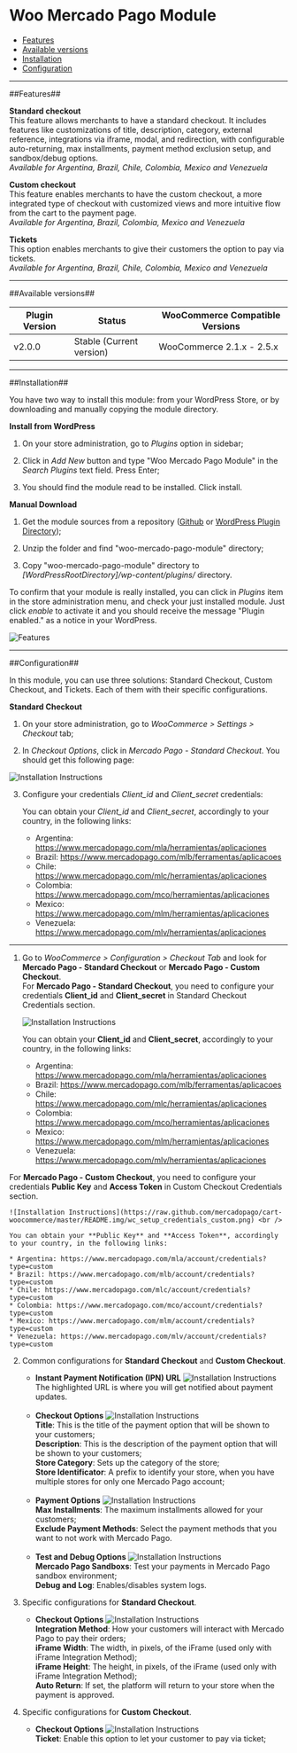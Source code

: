 # Woo Mercado Pago Module

* [Features](#features)
* [Available versions](#available_versions)
* [Installation](#installation)
* [Configuration](#configuration)

-----------

<a name="features"></a>
##Features##

**Standard checkout**<br />
This feature allows merchants to have a standard checkout. It includes features like
customizations of title, description, category, external reference, integrations via
iframe, modal, and redirection, with configurable auto-returning, max installments,
payment method exclusion setup, and sandbox/debug options.<br />
*Available for Argentina, Brazil, Chile, Colombia, Mexico and Venezuela*

**Custom checkout**<br />
This feature enables merchants to have the custom checkout, a more integrated type of
checkout with customized views and more intuitive flow from the cart to the payment page.<br />
*Available for Argentina, Brazil, Colombia, Mexico and Venezuela*

**Tickets**<br />
This option enables merchants to give their customers the option to pay via tickets.<br />
*Available for Argentina, Brazil, Chile, Colombia, Mexico and Venezuela*

-----------

<a name="available_versions"></a>
##Available versions##

<table>
  <thead>
    <tr>
      <th>Plugin Version</th>
      <th>Status</th>
      <th>WooCommerce Compatible Versions</th>
    </tr>
  <thead>
  <tbody>
    <tr>
      <td>v2.0.0</td>
      <td>Stable (Current version)</td>
      <td>WooCommerce 2.1.x - 2.5.x</td>
    </tr>
  </tbody>
</table>

-----------

<a name="installation"></a>
##Installation##

You have two way to install this module: from your WordPress Store, or by downloading and manually copying the module directory.

**Install from WordPress**

1. On your store administration, go to *Plugins* option in sidebar;

2. Click in *Add New* button and type "Woo Mercado Pago Module" in the *Search Plugins* text field. Press Enter;

3. You should find the module read to be installed. Click install.

**Manual Download**

1. Get the module sources from a repository (<a href="https://github.com/mercadopago/cart-woocommerce/archive/master.zip">Github</a> or <a href="https://downloads.wordpress.org/plugin/woo-mercado-pago-module.2.0.0.zip">WordPress Plugin Directory</a>);

2. Unzip the folder and find "woo-mercado-pago-module" directory;

3. Copy "woo-mercado-pago-module" directory to *[WordPressRootDirectory]/wp-content/plugins/* directory.

To confirm that your module is really installed, you can click in *Plugins* item in the store administration menu, and check your just installed module. Just click *enable* to activate it and you should receive the message "Plugin enabled." as a notice in your WordPress.

![Features](https://raw.github.com/marcelohama/cart-woocommerce/dev_a/README.img/plugin_adm.png)

-----------

<a name="configuration"></a>
##Configuration##

In this module, you can use three solutions: Standard Checkout, Custom Checkout, and Tickets. Each of them with their specific configurations.

**Standard Checkout**<br />

1. On your store administration, go to *WooCommerce > Settings > Checkout* tab;

2. In *Checkout Options*, click in *Mercado Pago - Standard Checkout*. You should get this following page:

![Installation Instructions](https://raw.github.com/marcelohama/cart-woocommerce/dev_a/README.img/standard_checkout.png)

3. Configure your credentials *Client_id* and *Client_secret* credentials:

	You can obtain your *Client_id* and *Client_secret*, accordingly to your country, in the following links:

	* Argentina: https://www.mercadopago.com/mla/herramientas/aplicaciones
	* Brazil: https://www.mercadopago.com/mlb/ferramentas/aplicacoes
	* Chile: https://www.mercadopago.com/mlc/herramientas/aplicaciones
	* Colombia: https://www.mercadopago.com/mco/herramientas/aplicaciones
	* Mexico: https://www.mercadopago.com/mlm/herramientas/aplicaciones
	* Venezuela: https://www.mercadopago.com/mlv/herramientas/aplicaciones
	
-----------

1. Go to *WooCommerce > Configuration > Checkout Tab* and look for **Mercado Pago - Standard Checkout** or **Mercado Pago - Custom Checkout**. <br />
For **Mercado Pago - Standard Checkout**, you need to configure your credentials **Client_id** and **Client_secret** in Standard Checkout Credentials section.
	
	![Installation Instructions](https://raw.github.com/mercadopago/cart-woocommerce/master/README.img/standard_checkout.png)
	
	You can obtain your **Client_id** and **Client_secret**, accordingly to your country, in the following links:

	* Argentina: https://www.mercadopago.com/mla/herramientas/aplicaciones
	* Brazil: https://www.mercadopago.com/mlb/ferramentas/aplicacoes
	* Chile: https://www.mercadopago.com/mlc/herramientas/aplicaciones
	* Colombia: https://www.mercadopago.com/mco/herramientas/aplicaciones
	* Mexico: https://www.mercadopago.com/mlm/herramientas/aplicaciones
	* Venezuela: https://www.mercadopago.com/mlv/herramientas/aplicaciones

For **Mercado Pago - Custom Checkout**, you need to configure your credentials **Public Key**  and **Access Token** in Custom Checkout Credentials section.

	![Installation Instructions](https://raw.github.com/mercadopago/cart-woocommerce/master/README.img/wc_setup_credentials_custom.png) <br />
	
	You can obtain your **Public Key** and **Access Token**, accordingly to your country, in the following links:

	* Argentina: https://www.mercadopago.com/mla/account/credentials?type=custom
	* Brazil: https://www.mercadopago.com/mlb/account/credentials?type=custom
	* Chile: https://www.mercadopago.com/mlc/account/credentials?type=custom
	* Colombia: https://www.mercadopago.com/mco/account/credentials?type=custom
	* Mexico: https://www.mercadopago.com/mlm/account/credentials?type=custom
	* Venezuela: https://www.mercadopago.com/mlv/account/credentials?type=custom
	
2. Common configurations for **Standard Checkout** and **Custom Checkout**. <br />
	* **Instant Payment Notification (IPN) URL**
	![Installation Instructions](https://raw.github.com/mercadopago/cart-woocommerce/master/README.img/wc_setup_ipn.png) <br />
	The highlighted URL is where you will get notified about payment updates.<br /><br />
	* **Checkout Options**
	![Installation Instructions](https://raw.github.com/mercadopago/cart-woocommerce/master/README.img/wc_setup_checkout.png) <br />
	**Title**: This is the title of the payment option that will be shown to your customers;<br />
	**Description**: This is the description of the payment option that will be shown to your customers;<br />
	**Store Category**: Sets up the category of the store;<br />
	**Store Identificator**: A prefix to identify your store, when you have multiple stores for only one Mercado Pago account;<br /><br />
	* **Payment Options**
	![Installation Instructions](https://raw.github.com/mercadopago/cart-woocommerce/master/README.img/wc_setup_payment.png) <br />
	**Max Installments**: The maximum installments allowed for your customers;<br />
	**Exclude Payment Methods**: Select the payment methods that you want to not work with Mercado Pago.<br /><br />
	* **Test and Debug Options**
	![Installation Instructions](https://raw.github.com/mercadopago/cart-woocommerce/master/README.img/wc_setup_testdebug.png) <br />
	**Mercado Pago Sandboxs**: Test your payments in Mercado Pago sandbox environment;<br />
	**Debug and Log**: Enables/disables system logs.<br />
	
3. Specific configurations for **Standard Checkout**. <br />
	* **Checkout Options**
	![Installation Instructions](https://raw.github.com/mercadopago/cart-woocommerce/master/README.img/wc_setup_checkout_standard.png) <br />
	**Integration Method**: How your customers will interact with Mercado Pago to pay their orders;<br />
	**iFrame Width**: The width, in pixels, of the iFrame (used only with iFrame Integration Method);<br />
	**iFrame Height**: The height, in pixels, of the iFrame (used only with iFrame Integration Method);<br />
	**Auto Return**: If set, the platform will return to your store when the payment is approved.<br />

4. Specific configurations for **Custom Checkout**. <br />
	* **Checkout Options**
	![Installation Instructions](https://raw.github.com/mercadopago/cart-woocommerce/master/README.img/wc_setup_checkout_custom.png) <br />
	**Ticket**: Enable this option to let your customer to pay via ticket;<br />